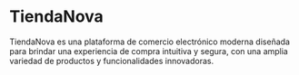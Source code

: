 # TiendaNova
TiendaNova es una plataforma de comercio electrónico moderna diseñada para brindar una experiencia de compra intuitiva y segura, con una amplia variedad de productos y funcionalidades innovadoras.
